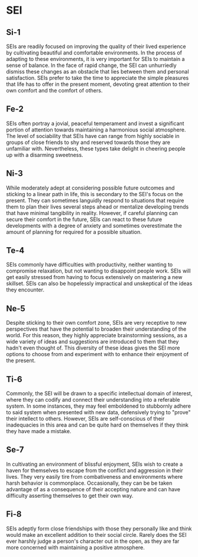 # SEI

## Si-1

SEIs are readily focused on improving the quality of their lived experience by cultivating beautiful and comfortable environments. In the process of adapting to these environments, it is very important for SEIs to maintain a sense of balance. In the face of rapid change, the SEI can unhurriedly dismiss these changes as an obstacle that lies between them and personal satisfaction. SEIs prefer to take the time to appreciate the simple pleasures that life has to offer in the present moment, devoting great attention to their own comfort and the comfort of others.

## Fe-2

SEIs often portray a jovial, peaceful temperament and invest a significant portion of attention towards maintaining a harmonious social atmosphere. The level of sociability that SEIs have can range from highly sociable in groups of close friends to shy and reserved towards those they are unfamiliar with. Nevertheless, these types take delight in cheering people up with a disarming sweetness.

## Ni-3

While moderately adept at considering possible future outcomes and sticking to a linear path in life, this is secondary to the SEI's focus on the present. They can sometimes languidly respond to situations that require them to plan their lives several steps ahead or mentalize developing trends that have minimal tangibility in reality. However, if careful planning can secure their comfort in the future, SEIs can react to these future developments with a degree of anxiety and sometimes overestimate the amount of planning for required for a possible situation.

## Te-4

SEIs commonly have difficulties with productivity, neither wanting to compromise relaxation, but not wanting to disappoint people work. SEIs will get easily stressed from having to focus extensively on mastering a new skillset. SEIs can also be hopelessly impractical and unskeptical of the ideas they encounter.

## Ne-5

Despite sticking to their own comfort zone, SEIs are very receptive to new perspectives that have the potential to broaden their understanding of the world. For this reason, they highly appreciate brainstorming sessions, as a wide variety of ideas and suggestions are introduced to them that they hadn't even thought of. This diversity of these ideas gives the SEI more options to choose from and experiment with to enhance their enjoyment of the present.

## Ti-6

Commonly, the SEI will be drawn to a specific intellectual domain of interest, where they can codify and connect their understanding into a referable system. In some instances, they may feel emboldened to stubbornly adhere to said system when presented with new data, defensively trying to "prove" their intellect to others. However, SEIs are self-conscious of their inadequacies in this area and can be quite hard on themselves if they think they have made a mistake.

## Se-7

In cultivating an environment of blissful enjoyment, SEIs wish to create a haven for themselves to escape from the conflict and aggression in their lives. They very easily tire from combativeness and environments where harsh behavior is commonplace. Occasionally, they can be be taken advantage of as a consequence of their accepting nature and can have difficulty asserting themselves to get their own way.

## Fi-8

SEIs adeptly form close friendships with those they personally like and think would make an excellent addition to their social circle. Rarely does the SEI ever harshly judge a person's character out in the open, as they are far more concerned with maintaining a positive atmosphere.

